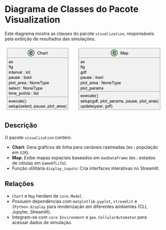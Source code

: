 # Diagrama de Classes do Pacote Visualization

Este diagrama mostra as classes do pacote `visualization`, responsáveis pela exibição de resultados das simulações.

![Diagrama de Classes do Visualization](../images/uml/classes_VisualizationClasses.png)

## Descrição

O pacote `visualization` contém:

- **Chart**: Gera gráficos de linha para variáveis rastreadas (ex.: população em `SIR`).
- **Map**: Exibe mapas espaciais baseados em `GeoDataFrame` (ex.: estados de células em `GameOfLife`).
- Função utilitária `display_inputs`: Cria interfaces interativas no Streamlit.

## Relações

- `Chart` e `Map` herdam de `core.Model`.
- Possuem dependências com `matplotlib.pyplot`, `streamlit` e `IPython.display` para renderização em diferentes ambientes (CLI, Jupyter, Streamlit).
- Integram-se com `core.Environment` e `geo.CellularAutomaton` para acessar dados de simulação.